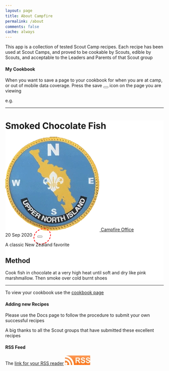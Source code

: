 ```yaml
---
layout: page
title: About Campfire
permalink: /about
comments: false
cache: always
---
```


This app is a collection of tested Scout Camp recipes. Each recipe has been used at Scout Camps, and proved to be cookable by Scouts, edible by Scouts, and acceptable to the Leaders and Parents of that Scout group

#### My Cookbook

When you want to save a page to your cookbook for when you are at camp, or out of mobile data coverage. Press the save <button class="btn btn-lg save" style="margin-left: 0px;" title="Save to my Cookbook"> </button> icon on the page you are viewing

e.g.

<hr />
<div style="background-color: white;">
<h1>Smoked Chocolate Fish</h1>
<div class="row post-top-meta">
    <div class="col-xs-4 col-md-4 col-lg-4  text-center text-md-left">
        <span class="meta-footer-thumb">
            <a href="/authors#2">
                <img class="author-thumb" src="/assets/images/uppernorthislandoffice/avatar.webp" alt="Upper North Island Office">                
            </a>
        </span>
        <span class="author-meta">
            <span class="post-name">
                <a href="/authors#2"><span class="post-author">Campfire Office</span></a>
            </span>
            <br>
            <span class="post-date">20 Sep 2020</span>
        </span>
        <span class="post-read-more" style="border: red dashed 2px; border-radius: 60% 40% 60% 40%; padding: 10px 25px 20px 10px;">
            <button class="btn btn-lg save" title="Save to my Cookbook"></button>
        </span>
    </div>
</div>
<p>A classic New Zealand favorite</p>
<h2>Method</h2>
<p>Cook fish in chocolate at a very high heat until soft and dry like pink marshmallow. Then smoke over cold burnt shoes</p>
</div>
<hr />

To view your cookbook use the [cookbook page](/cookbook)

#### Adding new Recipes

Please use the Docs page to follow the procedure to submit your own successful recipes

A big thanks to all the Scout groups that have submitted these excellent recipes


#### RSS Feed

The [link for your RSS reader](/feed.xml)
[![RSS Feed](/assets/images/rssfeed.webp)](/feed.xml)

